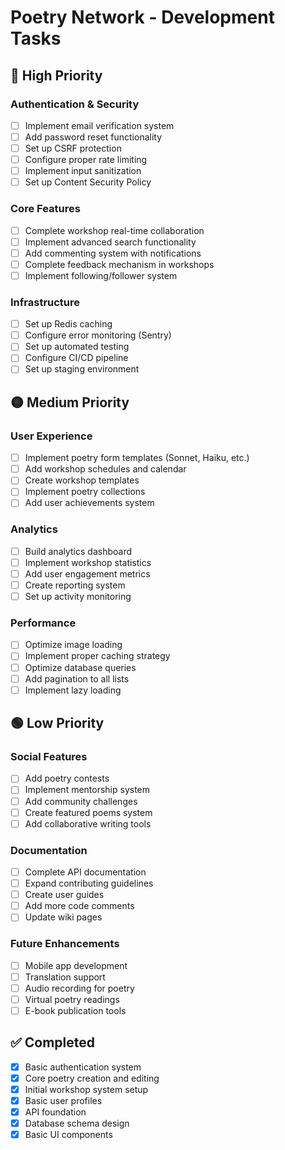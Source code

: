 # Poetry Network - Development Tasks

## 🔴 High Priority

### Authentication & Security
- [ ] Implement email verification system
- [ ] Add password reset functionality
- [ ] Set up CSRF protection
- [ ] Configure proper rate limiting
- [ ] Implement input sanitization
- [ ] Set up Content Security Policy

### Core Features
- [ ] Complete workshop real-time collaboration
- [ ] Implement advanced search functionality
- [ ] Add commenting system with notifications
- [ ] Complete feedback mechanism in workshops
- [ ] Implement following/follower system

### Infrastructure
- [ ] Set up Redis caching
- [ ] Configure error monitoring (Sentry)
- [ ] Set up automated testing
- [ ] Configure CI/CD pipeline
- [ ] Set up staging environment

## 🟡 Medium Priority

### User Experience
- [ ] Implement poetry form templates (Sonnet, Haiku, etc.)
- [ ] Add workshop schedules and calendar
- [ ] Create workshop templates
- [ ] Implement poetry collections
- [ ] Add user achievements system

### Analytics
- [ ] Build analytics dashboard
- [ ] Implement workshop statistics
- [ ] Add user engagement metrics
- [ ] Create reporting system
- [ ] Set up activity monitoring

### Performance
- [ ] Optimize image loading
- [ ] Implement proper caching strategy
- [ ] Optimize database queries
- [ ] Add pagination to all lists
- [ ] Implement lazy loading

## 🟢 Low Priority

### Social Features
- [ ] Add poetry contests
- [ ] Implement mentorship system
- [ ] Add community challenges
- [ ] Create featured poems system
- [ ] Add collaborative writing tools

### Documentation
- [ ] Complete API documentation
- [ ] Expand contributing guidelines
- [ ] Create user guides
- [ ] Add more code comments
- [ ] Update wiki pages

### Future Enhancements
- [ ] Mobile app development
- [ ] Translation support
- [ ] Audio recording for poetry
- [ ] Virtual poetry readings
- [ ] E-book publication tools

## ✅ Completed
- [x] Basic authentication system
- [x] Core poetry creation and editing
- [x] Initial workshop system setup
- [x] Basic user profiles
- [x] API foundation
- [x] Database schema design
- [x] Basic UI components 